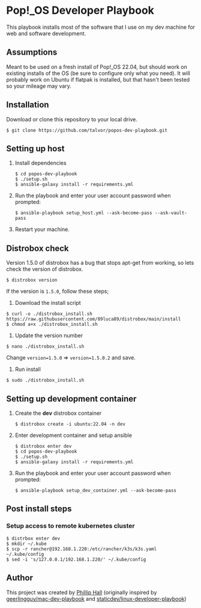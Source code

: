 # Pop!_OS Developer Playbook

This playbook installs most of the software that I use on my dev machine for web and software development.

## Assumptions

Meant to be used on a fresh install of Pop!_OS 22.04, but should work on existing installs of the OS (be sure to configure only what you need). It will probably work on Ubuntu if flatpak is installed, but that hasn't been tested so your mileage may vary.

## Installation

Download or clone this repository to your local drive.

```shell
$ git clone https://github.com/talvor/popos-dev-playbook.git
```

## Setting up host

1. Install dependencies

   ```shell
   $ cd popos-dev-playbook
   $ ./setup.sh
   $ ansible-galaxy install -r requirements.yml
   ```

1. Run the playbook and enter your user account password when prompted:

   ```shell
   $ ansible-playbook setup_host.yml --ask-become-pass --ask-vault-pass
   ```

1. Restart your machine.

## Distrobox check

Version 1.5.0 of distrobox has a bug that stops apt-get from working, so lets check the version of distrobox.

```shell
$ distrobox version
```

If the version is `1.5.0`, follow these steps;

1. Download the install script

```shell
$ curl -o ./distrobox_install.sh https://raw.githubusercontent.com/89luca89/distrobox/main/install
$ chmod a+x ./distrobox_install.sh
```

1. Update the version number

```shell
$ nano ./distrobox_install.sh
```
Change `version=1.5.0` => `version=1.5.0.2` and save.

1. Run install

```shell
$ sudo ./distrobox_install.sh
```

## Setting up development container

1. Create the **dev** distrobox container

   ```shell
   $ distrobox create -i ubuntu:22.04 -n dev
   ```

1. Enter development container and setup ansible

   ```shell
   $ distrobox enter dev
   $ cd popos-dev-playbook
   $ ./setup.sh
   $ ansible-galaxy install -r requirements.yml
   ```

1. Run the playbook and enter your user account password when prompted:

   ```shell
   $ ansible-playbook setup_dev_container.yml --ask-become-pass
   ```

## Post install steps

### Setup access to remote kubernetes cluster
```shell
$ distrbox enter dev
$ mkdir ~/.kube
$ scp -r rancher@192.168.1.220:/etc/rancher/k3s/k3s.yaml ~/.kube/config
$ sed -i 's/127.0.0.1/192.168.1.220/' ~/.kube/config
```

## Author

This project was created by [Phillip Hall](https://github.com/talvor) (originally inspired by [geerlingguy/mac-dev-playbook](https://github.com/geerlingguy/mac-dev-playbook) and [staticdev/linux-developer-playbook](https://github.com/staticdev/linux-developer-playbook))
